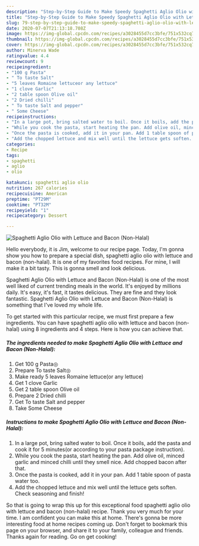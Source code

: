 ```yaml
---
description: "Step-by-Step Guide to Make Speedy Spaghetti Aglio Olio with Lettuce and Bacon (Non-Halal)"
title: "Step-by-Step Guide to Make Speedy Spaghetti Aglio Olio with Lettuce and Bacon (Non-Halal)"
slug: 79-step-by-step-guide-to-make-speedy-spaghetti-aglio-olio-with-lettuce-and-bacon-non-halal
date: 2020-07-07T21:13:18.708Z
image: https://img-global.cpcdn.com/recipes/a3028455d7cc3bfe/751x532cq70/spaghetti-aglio-olio-with-lettuce-and-bacon-non-halal-recipe-main-photo.jpg
thumbnail: https://img-global.cpcdn.com/recipes/a3028455d7cc3bfe/751x532cq70/spaghetti-aglio-olio-with-lettuce-and-bacon-non-halal-recipe-main-photo.jpg
cover: https://img-global.cpcdn.com/recipes/a3028455d7cc3bfe/751x532cq70/spaghetti-aglio-olio-with-lettuce-and-bacon-non-halal-recipe-main-photo.jpg
author: Minerva Wade
ratingvalue: 4.4
reviewcount: 9
recipeingredient:
- "100 g Pasta"
- " To taste Salt"
- "5 leaves Romaine lettuceor any lettuce"
- "1 clove Garlic"
- "2 table spoon Olive oil"
- "2 Dried chilli"
- " To taste Salt and pepper"
- " Some Cheese"
recipeinstructions:
- "In a large pot, bring salted water to boil. Once it boils, add the pasta and cook it for 5 minutes(or according to your pasta package instruction)."
- "While you cook the pasta, start heating the pan. Add olive oil, minced garlic and minced chilli until they smell nice. Add chopped bacon after that."
- "Once the pasta is cooked, add it in your pan. Add 1 table spoon of pasta water too."
- "Add the chopped lettuce and mix well until the lettuce gets soften. Check seasoning and finish!"
categories:
- Recipe
tags:
- spaghetti
- aglio
- olio

katakunci: spaghetti aglio olio 
nutrition: 267 calories
recipecuisine: American
preptime: "PT29M"
cooktime: "PT32M"
recipeyield: "1"
recipecategory: Dessert

---
```



![Spaghetti Aglio Olio with Lettuce and Bacon (Non-Halal)](https://img-global.cpcdn.com/recipes/a3028455d7cc3bfe/751x532cq70/spaghetti-aglio-olio-with-lettuce-and-bacon-non-halal-recipe-main-photo.jpg)

Hello everybody, it is Jim, welcome to our recipe page. Today, I'm gonna show you how to prepare a special dish, spaghetti aglio olio with lettuce and bacon (non-halal). It is one of my favorites food recipes. For mine, I will make it a bit tasty. This is gonna smell and look delicious.



Spaghetti Aglio Olio with Lettuce and Bacon (Non-Halal) is one of the most well liked of current trending meals in the world. It's enjoyed by millions daily. It's easy, it's fast, it tastes delicious. They are fine and they look fantastic. Spaghetti Aglio Olio with Lettuce and Bacon (Non-Halal) is something that I've loved my whole life.


To get started with this particular recipe, we must first prepare a few ingredients. You can have spaghetti aglio olio with lettuce and bacon (non-halal) using 8 ingredients and 4 steps. Here is how you can achieve that.

<!--inarticleads1-->

##### The ingredients needed to make Spaghetti Aglio Olio with Lettuce and Bacon (Non-Halal):

1. Get 100 g Pasta◎
1. Prepare  To taste Salt◎
1. Make ready 5 leaves Romaine lettuce(or any lettuce)
1. Get 1 clove Garlic
1. Get 2 table spoon Olive oil
1. Prepare 2 Dried chilli
1. Get  To taste Salt and pepper
1. Take  Some Cheese




<!--inarticleads2-->

##### Instructions to make Spaghetti Aglio Olio with Lettuce and Bacon (Non-Halal):

1. In a large pot, bring salted water to boil. Once it boils, add the pasta and cook it for 5 minutes(or according to your pasta package instruction).
1. While you cook the pasta, start heating the pan. Add olive oil, minced garlic and minced chilli until they smell nice. Add chopped bacon after that.
1. Once the pasta is cooked, add it in your pan. Add 1 table spoon of pasta water too.
1. Add the chopped lettuce and mix well until the lettuce gets soften. Check seasoning and finish!




So that is going to wrap this up for this exceptional food spaghetti aglio olio with lettuce and bacon (non-halal) recipe. Thank you very much for your time. I am confident you can make this at home. There's gonna be more interesting food at home recipes coming up. Don't forget to bookmark this page on your browser, and share it to your family, colleague and friends. Thanks again for reading. Go on get cooking!
